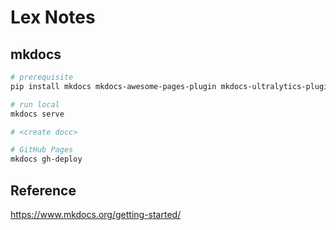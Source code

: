 # Lex Notes

## mkdocs

```bash
# prerequisite
pip install mkdocs mkdocs-awesome-pages-plugin mkdocs-ultralytics-plugin

# run local
mkdocs serve

# <create docc>

# GitHub Pages
mkdocs gh-deploy
```

## Reference

https://www.mkdocs.org/getting-started/

